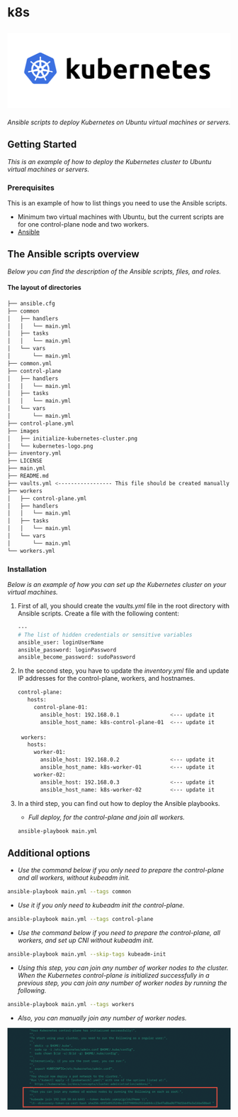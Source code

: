 # k8s
![screenshot](images/kubernetes-logo.png)
------------
_Ansible scripts to deploy Kubernetes on Ubuntu virtual machines or servers._

## Getting Started

_This is an example of how to deploy the Kubernetes cluster to Ubuntu virtual machines or servers._

### Prerequisites

This is an example of how to list things you need to use the Ansible scripts.
* Minimum two virtual machines with Ubuntu, but the current scripts are for one control-plane node and two workers. 
* [Ansible](https://docs.ansible.com/ansible/latest/installation_guide/intro_installation.html)

## The Ansible scripts overview

_Below you can find the description of the Ansible scripts, files, and roles._

#### The layout of directories

  ```sh
├── ansible.cfg
├── common
│   ├── handlers
│   │   └── main.yml
│   ├── tasks
│   │   └── main.yml
│   └── vars
│       └── main.yml
├── common.yml
├── control-plane
│   ├── handlers
│   │   └── main.yml
│   ├── tasks
│   │   └── main.yml
│   └── vars
│       └── main.yml
├── control-plane.yml
├── images
│   ├── initialize-kubernetes-cluster.png
│   └── kubernetes-logo.png
├── inventory.yml
├── LICENSE
├── main.yml
├── README.md
├── vaults.yml <----------------- This file should be created manually because this file has sensitive variables
├── workers
│   ├── control-plane.yml
│   ├── handlers
│   │   └── main.yml
│   ├── tasks
│   │   └── main.yml
│   └── vars
│       └── main.yml
└── workers.yml
  ```
### Installation

_Below is an example of how you can set up the Kubernetes cluster on your virtual machines._ 

1. First of all, you should create the _vaults.yml_ file in the root directory with Ansible scripts.
   Create a file with the following content:
   ```sh
   ---
   # The list of hidden credentials or sensitive variables
   ansible_user: loginUserName
   ansible_password: loginPassword
   ansible_become_password: sudoPassword
   ```
2. In the second step, you have to update the _inventory.yml_ file and update IP addresses for the control-plane, workers, and hostnames.
   ```sh
   control-plane:
      hosts:
        control-plane-01:
          ansible_host: 192.168.0.1                <--- update it
          ansible_host_name: k8s-control-plane-01  <--- update it

    workers:
      hosts:
        worker-01:
          ansible_host: 192.168.0.2                <--- update it
          ansible_host_name: k8s-worker-01         <--- update it
        worker-02:
          ansible_host: 192.168.0.3                <--- update it
          ansible_host_name: k8s-worker-02         <--- update it
   ```
3. In a third step, you can find out how to deploy the Ansible playbooks.

   * _Full deploy, for the control-plane and join all workers._
   ```sh
   ansible-playbook main.yml
   ```

   
## Additional options 

   * _Use the command below if you only need to prepare the control-plane and all workers, without kubeadm init._
   ```sh
   ansible-playbook main.yml --tags common
   ```

   * _Use it if you only need to kubeadm init the control-plane._
   ```sh
   ansible-playbook main.yml --tags control-plane
   ```

   * _Use the command below if you need to prepare the control-plane, all workers, and set up CNI without kubeadm init._
   ```sh
   ansible-playbook main.yml --skip-tags kubeadm-init
   ```
   * _Using this step, you can join any number of worker nodes to the cluster. When the Kubernetes control-plane is initialized successfully in a previous step, you can join any number of worker nodes by running the following._
     
   ```sh
   ansible-playbook main.yml --tags workers
   ```
   * _Also, you can manually join any number of worker nodes._

   ![screenshot](images/initialize-kubernetes-cluster.png)
